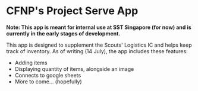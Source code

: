# CFNP's Project Serve App

**Note: This app is meant for internal use at SST Singapore (for now) and is currently in the early stages of development.**

This app is designed to supplement the Scouts' Logistics IC and helps keep track of inventory. As of writing (14 July), the app includes these features:

* Adding items
* Displaying quantity of items, alongside an image
* Connects to google sheets
* More to come... (hopefully)
